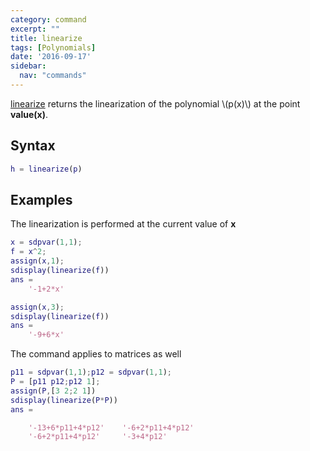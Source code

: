 ```yaml
---
category: command
excerpt: ""
title: linearize
tags: [Polynomials]
date: '2016-09-17'
sidebar:
  nav: "commands"
---
```


[linearize](/command/linearize) returns the linearization of the polynomial \\(p(x)\\) at the point **value(x)**.

## Syntax

````matlab
h = linearize(p)
````

## Examples

The linearization is performed at the current value of **x**

````matlab
x = sdpvar(1,1);
f = x^2;
assign(x,1);
sdisplay(linearize(f))
ans =
    '-1+2*x'

assign(x,3);
sdisplay(linearize(f))
ans =
    '-9+6*x'
````

The command applies to matrices as well

````matlab
p11 = sdpvar(1,1);p12 = sdpvar(1,1);
P = [p11 p12;p12 1];
assign(P,[3 2;2 1])
sdisplay(linearize(P*P))
ans =

    '-13+6*p11+4*p12'    '-6+2*p11+4*p12'
    '-6+2*p11+4*p12'     '-3+4*p12'    
````
